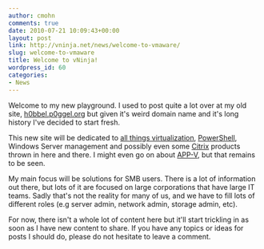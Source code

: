 ```yaml
---
author: cmohn
comments: true
date: 2010-07-21 10:09:43+00:00
layout: post
link: http://vninja.net/news/welcome-to-vmaware/
slug: welcome-to-vmaware
title: Welcome to vNinja!
wordpress_id: 60
categories:
- News
---
```


Welcome to my new playground. I used to post quite a lot over at my old site, [h0bbel.p0ggel.org](http://h0bbel.p0ggel.org/) but given it's weird domain name and it's long history I've decided to start fresh.

This new site will be dedicated to [all things virtualization](http://www.vmware.com/vmtn/planet/v12n/), [PowerShell](http://www.microsoft.com/windowsserver2003/technologies/management/powershell/default.mspx), Windows Server management and possibly even some [Citrix](http://www.citrix.com) products thrown in here and there. I might even go on about [APP-V](http://www.microsoft.com/systemcenter/appv/default.mspx), but that remains to be seen.

My main focus will be solutions for SMB users. There is a lot of information out there, but lots of it are focused on large corporations that have large IT teams. Sadly that's not the reality for many of us, and we have to fill lots of different roles (e.g server admin, network admin, storage admin, etc).

For now, there isn't a whole lot of content here but it'll start trickling in as soon as I have new content to share. If you have any topics or ideas for posts I should do, please do not hesitate to leave a comment.
